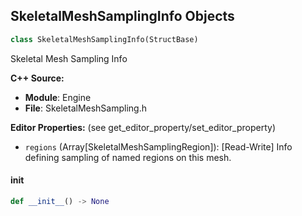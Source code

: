 ## SkeletalMeshSamplingInfo Objects

```python
class SkeletalMeshSamplingInfo(StructBase)
```

Skeletal Mesh Sampling Info

**C++ Source:**

- **Module**: Engine
- **File**: SkeletalMeshSampling.h

**Editor Properties:** (see get_editor_property/set_editor_property)

- ``regions`` (Array[SkeletalMeshSamplingRegion]):  [Read-Write] Info defining sampling of named regions on this mesh.

<a id="unreal.SkeletalMeshSamplingInfo.__init__"></a>

#### __init__

```python
def __init__() -> None
```

<a id="unreal.SkinWeightProfileInfo"></a>